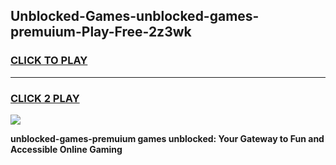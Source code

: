 
## Unblocked-Games-unblocked-games-premuium-Play-Free-2z3wk
<h3>
<a href="https://premium76.site?title=unblocked-games-premuium&ref=22A">CLICK TO PLAY</a></h3>
<hr>

<h3>
<a href="https://premium76.site?title=unblocked-games-premuium&ref=22A">CLICK 2 PLAY</a>
  
</h3>

<a href="https://premium76.site?title=unblocked-games-premuium&ref=22A"><img src="https://clearcache.store/games.png"></a>


**unblocked-games-premuium games unblocked: Your Gateway to Fun and Accessible Online Gaming**
